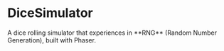 # DiceSimulator

<p>A dice rolling simulator that experiences in **RNG** (Random Number Generation), built with Phaser.</p>

